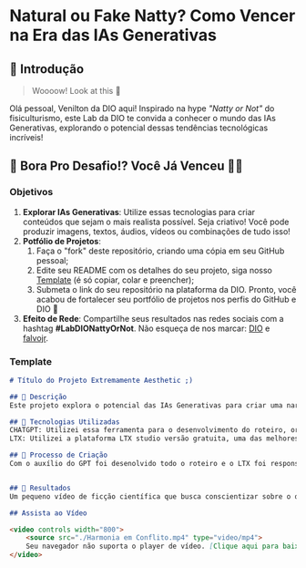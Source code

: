 # Natural ou Fake Natty? Como Vencer na Era das IAs Generativas

## 🚀 Introdução

> Woooow! Look at this 👀

Olá pessoal, Venilton da DIO aqui! Inspirado na hype _"Natty or Not"_ do fisiculturismo, este Lab da DIO te convida a conhecer o mundo das IAs Generativas, explorando o potencial dessas tendências tecnológicas incríveis!

## 🎯 Bora Pro Desafio!? Você Já Venceu 💪🤓

### Objetivos

1. **Explorar IAs Generativas**: Utilize essas tecnologias para criar conteúdos que sejam o mais realista possível. Seja criativo! Você pode produzir imagens, textos, áudios, vídeos ou combinações de tudo isso!
1. **Potfólio de Projetos**:
    1. Faça o "fork" deste repositório, criando uma cópia em seu GitHub pessoal;
    2. Edite seu README com os detalhes do seu projeto, siga nosso [Template](#template) (é só copiar, colar e preencher);
    3. Submeta o link do seu repositório na plataforma da DIO. Pronto, você acabou de fortalecer seu portfólio de projetos nos perfis do GitHub e DIO 🚀
1. **Efeito de Rede**: Compartilhe seus resultados nas redes sociais com a hashtag **#LabDIONattyOrNot**. Não esqueça de nos marcar: [DIO](https://www.linkedin.com/school/dio-makethechange) e [falvojr](https://www.linkedin.com/in/falvojr).

### Template

```markdown
# Título do Projeto Extremamente Aesthetic ;)

## 📒 Descrição
Este projeto explora o potencial das IAs Generativas para criar uma narrativa imersiva em vídeo, abordando temas como o desenvolvimento de inteligência artificial consciente e suas implicações éticas e sociais. O foco está em apresentar o equilíbrio entre storytelling e tecnologia.

## 🤖 Tecnologias Utilizadas
CHATGPT: Utilizei essa ferramenta para o desenvolvimento do roteiro, organização dos episódios e caracterização das personagens.
LTX: Utilizei a plataforma LTX studio versão gratuita, uma das melhores ferramentas para estudantes de tecnologia, segue abaixo o link de acesso; https://app.ltx.studio/

## 🧐 Processo de Criação
Com o auxílio do GPT foi desenolvido todo o roteiro e o LTX foi responsavel pela personificação das personagens e produção do vídeo.


## 🚀 Resultados
Um pequeno vídeo de ficção científica que busca conscientizar sobre o desenvolvimento das Ias e a responsabilidade dos desenolvedores no que se refere a ética e sociedade.

## Assista ao Vídeo

<video controls width="800">
    <source src="./Harmonia em Conflito.mp4" type="video/mp4">
    Seu navegador não suporta o player de vídeo. [Clique aqui para baixar o vídeo.](./Harmonia em Conflito.mp4)
</video>


